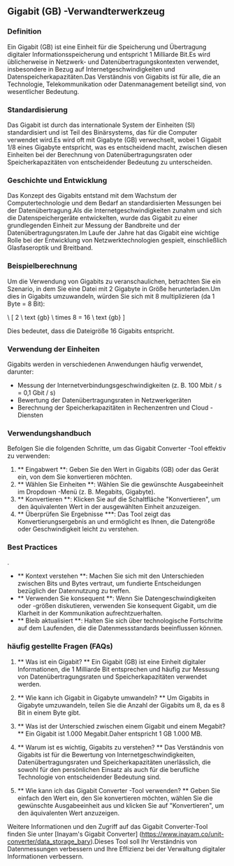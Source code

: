 ## Gigabit (GB) -Verwandterwerkzeug

### Definition
Ein Gigabit (GB) ist eine Einheit für die Speicherung und Übertragung digitaler Informationsspeicherung und entspricht 1 Milliarde Bit.Es wird üblicherweise in Netzwerk- und Datenübertragungskontexten verwendet, insbesondere in Bezug auf Internetgeschwindigkeiten und Datenspeicherkapazitäten.Das Verständnis von Gigabits ist für alle, die an Technologie, Telekommunikation oder Datenmanagement beteiligt sind, von wesentlicher Bedeutung.

### Standardisierung
Das Gigabit ist durch das internationale System der Einheiten (SI) standardisiert und ist Teil des Binärsystems, das für die Computer verwendet wird.Es wird oft mit Gigabyte (GB) verwechselt, wobei 1 Gigabit 1/8 eines Gigabyte entspricht, was es entscheidend macht, zwischen diesen Einheiten bei der Berechnung von Datenübertragungsraten oder Speicherkapazitäten von entscheidender Bedeutung zu unterscheiden.

### Geschichte und Entwicklung
Das Konzept des Gigabits entstand mit dem Wachstum der Computertechnologie und dem Bedarf an standardisierten Messungen bei der Datenübertragung.Als die Internetgeschwindigkeiten zunahm und sich die Datenspeichergeräte entwickelten, wurde das Gigabit zu einer grundlegenden Einheit zur Messung der Bandbreite und der Datenübertragungsraten.Im Laufe der Jahre hat das Gigabit eine wichtige Rolle bei der Entwicklung von Netzwerktechnologien gespielt, einschließlich Glasfaseroptik und Breitband.

### Beispielberechnung
Um die Verwendung von Gigabits zu veranschaulichen, betrachten Sie ein Szenario, in dem Sie eine Datei mit 2 Gigabyte in Größe herunterladen.Um dies in Gigabits umzuwandeln, würden Sie sich mit 8 multiplizieren (da 1 Byte = 8 Bit):

\ [
2 \ text {gb} \ times 8 = 16 \ text {gb}
\]

Dies bedeutet, dass die Dateigröße 16 Gigabits entspricht.

### Verwendung der Einheiten
Gigabits werden in verschiedenen Anwendungen häufig verwendet, darunter:
- Messung der Internetverbindungsgeschwindigkeiten (z. B. 100 Mbit / s = 0,1 Gbit / s)
- Bewertung der Datenübertragungsraten in Netzwerkgeräten
- Berechnung der Speicherkapazitäten in Rechenzentren und Cloud -Diensten

### Verwendungshandbuch
Befolgen Sie die folgenden Schritte, um das Gigabit Converter -Tool effektiv zu verwenden:
1. ** Eingabwert **: Geben Sie den Wert in Gigabits (GB) oder das Gerät ein, von dem Sie konvertieren möchten.
2. ** Wählen Sie Einheiten **: Wählen Sie die gewünschte Ausgabeeinheit im Dropdown -Menü (z. B. Megabits, Gigabyte).
3. ** Konvertieren **: Klicken Sie auf die Schaltfläche "Konvertieren", um den äquivalenten Wert in der ausgewählten Einheit anzuzeigen.
4. ** Überprüfen Sie Ergebnisse ***: Das Tool zeigt das Konvertierungsergebnis an und ermöglicht es Ihnen, die Datengröße oder Geschwindigkeit leicht zu verstehen.

### Best Practices
.
- ** Kontext verstehen **: Machen Sie sich mit den Unterschieden zwischen Bits und Bytes vertraut, um fundierte Entscheidungen bezüglich der Datennutzung zu treffen.
- ** Verwenden Sie konsequent **: Wenn Sie Datengeschwindigkeiten oder -größen diskutieren, verwenden Sie konsequent Gigabit, um die Klarheit in der Kommunikation aufrechtzuerhalten.
- ** Bleib aktualisiert **: Halten Sie sich über technologische Fortschritte auf dem Laufenden, die die Datenmessstandards beeinflussen können.

### häufig gestellte Fragen (FAQs)

1. ** Was ist ein Gigabit? **
Ein Gigabit (GB) ist eine Einheit digitaler Informationen, die 1 Milliarde Bit entsprechen und häufig zur Messung von Datenübertragungsraten und Speicherkapazitäten verwendet werden.

2. ** Wie kann ich Gigabit in Gigabyte umwandeln? **
Um Gigabits in Gigabyte umzuwandeln, teilen Sie die Anzahl der Gigabits um 8, da es 8 Bit in einem Byte gibt.

3. ** Was ist der Unterschied zwischen einem Gigabit und einem Megabit? **
Ein Gigabit ist 1.000 Megabit.Daher entspricht 1 GB 1.000 MB.

4. ** Warum ist es wichtig, Gigabits zu verstehen? **
Das Verständnis von Gigabits ist für die Bewertung von Internetgeschwindigkeiten, Datenübertragungsraten und Speicherkapazitäten unerlässlich, die sowohl für den persönlichen Einsatz als auch für die berufliche Technologie von entscheidender Bedeutung sind.

5. ** Wie kann ich das Gigabit Converter -Tool verwenden? **
Geben Sie einfach den Wert ein, den Sie konvertieren möchten, wählen Sie die gewünschte Ausgabeeinheit aus und klicken Sie auf "Konvertieren", um den äquivalenten Wert anzuzeigen.

Weitere Informationen und den Zugriff auf das Gigabit Converter-Tool finden Sie unter [Inayam's Gigabit Converter] (https://www.inayam.co/unit-converter/data_storage_bary).Dieses Tool soll Ihr Verständnis von Datenmessungen verbessern und Ihre Effizienz bei der Verwaltung digitaler Informationen verbessern.